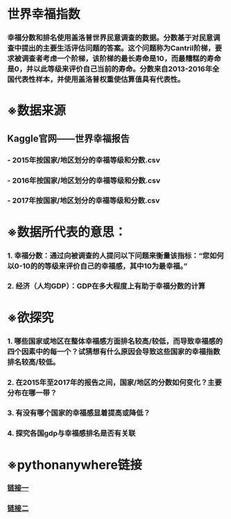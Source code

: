 # 世界幸福指数
### 幸福分数和排名使用盖洛普世界民意调查的数据。分数基于对民意调查中提出的主要生活评估问题的答案。这个问题称为Cantril阶梯，要求被调查者考虑一个阶梯，该阶梯的最长寿命是10，而最糟糕的寿命是0，并以此等级来评价自己当前的寿命。分数来自2013-2016年全国代表性样本，并使用盖洛普权重使估算值具有代表性。

# ※数据来源
## Kaggle官网——世界幸福报告
### - 2015年按国家/地区划分的幸福等级和分数.csv
### - 2016年按国家/地区划分的幸福等级和分数.csv
### - 2017年按国家/地区划分的幸福等级和分数.csv

# ※数据所代表的意思：
### 1. 幸福分数：通过向被调查的人提问以下问题来衡量该指标：“您如何以0-10的的等级来评价自己的幸福感，其中10为最幸福。”
### 2.  经济（人均GDP）：GDP在多大程度上有助于幸福分数的计算

# ※欲探究
### 1. 哪些国家或地区在整体幸福感方面排名较高/较低，而导致幸福感的四个因素中的每一个？试猜想有什么原因会导致这些国家的幸福指数排名较高/较低。
### 2. 在2015年至2017年的报告之间，国家/地区的分数如何变化？主要分布在哪一带？
### 3. 有没有哪个国家的幸福感显着提高或降低？
### 4. 探究各国gdp与幸福感排名是否有关联

# ※pythonanywhere链接
### [链接一](http://zhuangqinger.pythonanywhere.com/)
### [链接二](http://luoxinyi.pythonanywhere.com/)

